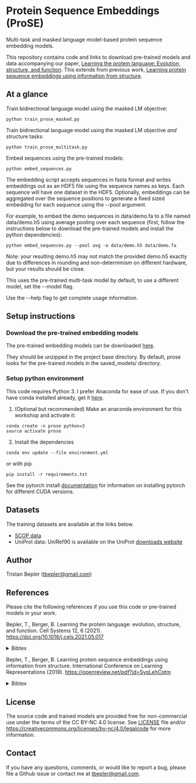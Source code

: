# Protein Sequence Embeddings (ProSE)
Multi-task and masked language model-based protein sequence embedding models.

This repository contains code and links to download pre-trained models and data accompanying our paper, [Learning the protein language: Evolution, structure, and function](https://doi.org/10.1016/j.cels.2021.05.017). This extends from previous work, [Learning protein sequence embeddings using information from structure](https://openreview.net/pdf?id=SygLehCqtm).

## At a glance

Train bidirectional language model using the masked LM objective:
```
python train_prose_masked.py
```

Train bidirectional language model using the masked LM objective _and_ structure tasks:
```
python train_prose_multitask.py
```

Embed sequences using the pre-trained models:
```
python embed_sequences.py
```

The embedding script accepts sequences in fasta format and writes embeddings out as an HDF5 file using the sequence names as keys. Each sequence will have one dataset in the HDF5. Optionally, embeddings can be aggregated over the sequence positions to generate a fixed sized embedding for each sequence using the --pool argument.

For example, to embed the demo sequences in data/demo.fa to a file named data/demo.h5 using average pooling over each sequence (first, follow the instructions below to download the pre-trained models and install the python dependencies):
```
python embed_sequences.py --pool avg -o data/demo.h5 data/demo.fa
```

Note: your resulting demo.h5 may not match the provided demo.h5 exactly due to differences in rounding and non-determinism on different hardware, but your results should be close.

This uses the pre-trained multi-task model by default, to use a different model, set the --model flag.

Use the --help flag to get complete usage information.


## Setup instructions

### Download the pre-trained embedding models

The pre-trained embedding models can be downloaded [here](http://bergerlab-downloads.csail.mit.edu/prose/saved_models.zip).

They should be unzipped in the project base directory. By default, prose looks for the pre-trained models in the saved_models/ directory.

### Setup python environment

This code requires Python 3. I prefer Anaconda for ease of use. If you don't have conda installed already, get it [here](https://docs.conda.io/en/latest/miniconda.html).

1. (Optional but recommended) Make an anaconda environment for this workshop and activate it:
```
conda create -n prose python=3
source activate prose
```

2. Install the dependencies
```
conda env update --file environment.yml
```
or with pip
```
pip install -r requirements.txt
```

See the pytorch install [documentation](https://pytorch.org/get-started/locally/) for information on installing pytorch for different CUDA versions.

## Datasets

The training datasets are available at the links below.
- [SCOP data](http://bergerlab-downloads.csail.mit.edu/bepler-protein-sequence-embeddings-from-structure-iclr2019/scope.tar.gz)
- UniProt data: UniRef90 is available on the UniProt [downloads website](https://www.uniprot.org/downloads)

## Author
Tristan Bepler (<tbepler@gmail.com>)

## References

Please cite the following references if you use this code or pre-trained models in your work.

Bepler, T., Berger, B. Learning the protein language: evolution, structure, and function. Cell Systems 12, 6 (2021). https://doi.org/10.1016/j.cels.2021.05.017

<details><summary>Bibtex</summary><p>

```
@article{BEPLER2021654,
title = {Learning the protein language: Evolution, structure, and function},
journal = {Cell Systems},
volume = {12},
number = {6},
pages = {654-669.e3},
year = {2021},
issn = {2405-4712},
doi = {https://doi.org/10.1016/j.cels.2021.05.017},
url = {https://www.sciencedirect.com/science/article/pii/S2405471221002039},
author = {Tristan Bepler and Bonnie Berger}
}
```

</p></details>


Bepler, T., Berger, B. Learning protein sequence embeddings using information from structure. International Conference on Learning Representations (2019). https://openreview.net/pdf?id=SygLehCqtm


<details><summary>Bibtex</summary><p>

```
@inproceedings{
bepler2018learning,
title={Learning protein sequence embeddings using information from structure},
author={Tristan Bepler and Bonnie Berger},
booktitle={International Conference on Learning Representations},
year={2019},
}
```

</p></details>


## License

The source code and trained models are provided free for non-commercial use under the terms of the CC BY-NC 4.0 license. See [LICENSE](LICENSE) file and/or https://creativecommons.org/licenses/by-nc/4.0/legalcode for more information.


## Contact

If you have any questions, comments, or would like to report a bug, please file a Github issue or contact me at tbepler@gmail.com.
